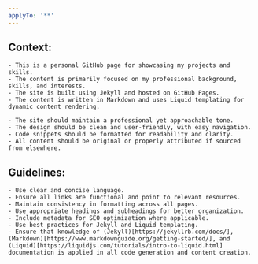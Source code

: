 ```yaml
---
applyTo: '**'
---
```


## Context:
    - This is a personal GitHub page for showcasing my projects and skills.
    - The content is primarily focused on my professional background, skills, and interests.
    - The site is built using Jekyll and hosted on GitHub Pages.
    - The content is written in Markdown and uses Liquid templating for dynamic content rendering.

    - The site should maintain a professional yet approachable tone.
    - The design should be clean and user-friendly, with easy navigation.
    - Code snippets should be formatted for readability and clarity.
    - All content should be original or properly attributed if sourced from elsewhere.

## Guidelines:
    - Use clear and concise language.
    - Ensure all links are functional and point to relevant resources.
    - Maintain consistency in formatting across all pages.
    - Use appropriate headings and subheadings for better organization.
    - Include metadata for SEO optimization where applicable.
    - Use best practices for Jekyll and Liquid templating.
    - Ensure that knowledge of (Jekyll)[https://jekyllrb.com/docs/], (Markdown)[https://www.markdownguide.org/getting-started/], and (Liquid)[https://liquidjs.com/tutorials/intro-to-liquid.html] documentation is applied in all code generation and content creation.
